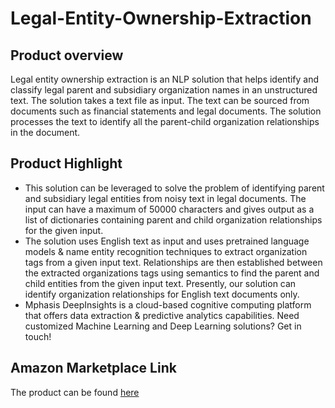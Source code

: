 # Legal-Entity-Ownership-Extraction

## Product overview

Legal entity ownership extraction is an NLP solution that helps identify and classify legal parent and subsidiary organization names in an unstructured text. The solution takes a text file as input. The text can be sourced from documents such as financial statements and legal documents. The solution processes the text to identify all the parent-child organization relationships in the document.

## Product Highlight 

* This solution can be leveraged to solve the problem of identifying parent and subsidiary legal entities from noisy text in legal documents. The input can have a maximum of 50000 characters and gives output as a list of dictionaries containing parent and child organization relationships for the given input.
* The solution uses English text as input and uses pretrained language models & name entity recognition techniques to extract organization tags from a given input text. Relationships are then established between the extracted organizations tags using semantics to find the parent and child entities from the given input text. Presently, our solution can identify organization relationships for English text documents only.
* Mphasis DeepInsights is a cloud-based cognitive computing platform that offers data extraction & predictive analytics capabilities. Need customized Machine Learning and Deep Learning solutions? Get in touch!

## Amazon Marketplace Link
The product can be found [here](https://aws.amazon.com/marketplace/pp/prodview-h2oqybwb4wshc)
